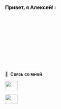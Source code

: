 ### Привет, я Алексей! <a href="https://www.gautamkrishnar.com/"><img src="https://media.giphy.com/media/hvRJCLFzcasrR4ia7z/giphy.gif" width="5%"></a>


🔗 &nbsp;**Связь со мной**
<p align="left">
<a href="https://www.linkedin.com/in/alexey-zaveryaev-a54540246/" target="blank"><img align="center" src="https://raw.githubusercontent.com/rahuldkjain/github-profile-readme-generator/master/src/images/icons/Social/linked-in-alt.svg" height="30" width="40" /></a>

<a href="https://www.linkedin.com/in/alexey-zaveryaev-a54540246/" target="blank"><img align="center" src="https://upload.wikimedia.org/wikipedia/commons/thumb/7/7e/Gmail_icon_%282020%29.svg/1200px-Gmail_icon_%282020%29.svg.png" height="30" width="40" /></a>


